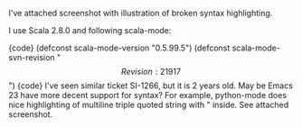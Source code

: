 I've attached screenshot with illustration of broken syntax highlighting.

I use Scala 2.8.0 and following scala-mode:

{code}
(defconst scala-mode-version "0.5.99.5")
(defconst scala-mode-svn-revision "$$Revision: 21917 $$") 
{code}
I've seen similar ticket SI-1266, but it is 2 years old. May be Emacs 23 have more decent support for syntax? For example, python-mode does nice highlighting of multiline triple quoted string with " inside. See attached screenshot.
